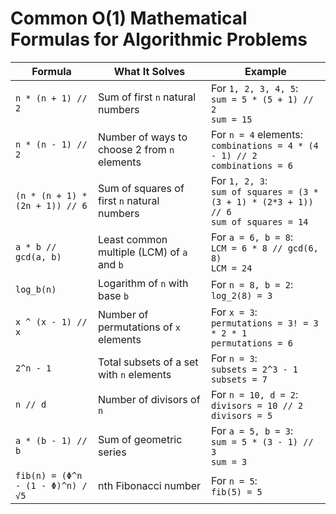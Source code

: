 # Common O(1) Mathematical Formulas for Algorithmic Problems


| **Formula**                     | **What It Solves**                           | **Example**                                          |
|----------------------------------|----------------------------------------------|------------------------------------------------------|
| `n * (n + 1) // 2`               | Sum of first `n` natural numbers             | For `1, 2, 3, 4, 5`: <br> `sum = 5 * (5 + 1) // 2` <br> `sum = 15` |
| `n * (n - 1) // 2`               | Number of ways to choose 2 from `n` elements | For `n = 4` elements: <br> `combinations = 4 * (4 - 1) // 2` <br> `combinations = 6` |
| `(n * (n + 1) * (2n + 1)) // 6`  | Sum of squares of first `n` natural numbers  | For `1, 2, 3`: <br> `sum of squares = (3 * (3 + 1) * (2*3 + 1)) // 6` <br> `sum of squares = 14` |
| `a * b // gcd(a, b)`             | Least common multiple (LCM) of `a` and `b`   | For `a = 6, b = 8`: <br> `LCM = 6 * 8 // gcd(6, 8)` <br> `LCM = 24` |
| `log_b(n)`                       | Logarithm of `n` with base `b`               | For `n = 8, b = 2`: <br> `log_2(8) = 3` |
| `x ^ (x - 1) // x`               | Number of permutations of `x` elements       | For `x = 3`: <br> `permutations = 3! = 3 * 2 * 1` <br> `permutations = 6` |
| `2^n - 1`                        | Total subsets of a set with `n` elements     | For `n = 3`: <br> `subsets = 2^3 - 1` <br> `subsets = 7` |
| `n // d`                         | Number of divisors of `n`                    | For `n = 10, d = 2`: <br> `divisors = 10 // 2` <br> `divisors = 5` |
| `a * (b - 1) // b`               | Sum of geometric series                      | For `a = 5, b = 3`: <br> `sum = 5 * (3 - 1) // 3` <br> `sum = 3` |
| `fib(n) = (Φ^n - (1 - Φ)^n) / √5`| nth Fibonacci number                         | For `n = 5`: <br> `fib(5) = 5` |
